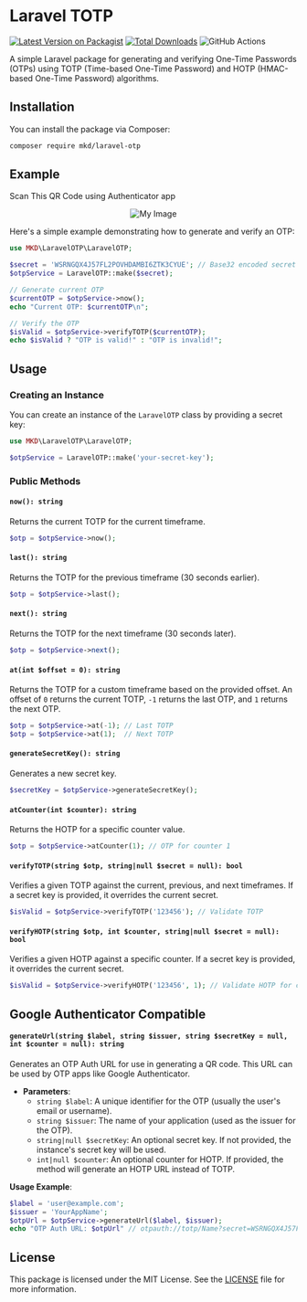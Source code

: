 # Laravel TOTP

[![Latest Version on Packagist](https://img.shields.io/packagist/v/mkd/laravel-otp.svg?style=flat-square)](https://packagist.org/packages/mkdev/laravel-advanced-otp)
[![Total Downloads](https://img.shields.io/packagist/dt/mkd/laravel-otp.svg?style=flat-square)](https://packagist.org/packages/mkdev/laravel-advanced-otp)
![GitHub Actions](https://github.com/mustafakhaleddev/laravel-otp/actions/workflows/main.yml/badge.svg)



A simple Laravel package for generating and verifying One-Time Passwords (OTPs) using TOTP (Time-based One-Time Password) and HOTP (HMAC-based One-Time Password) algorithms.

## Installation

You can install the package via Composer:

```bash
composer require mkd/laravel-otp
```
## Example
Scan This QR Code using Authenticator app
<div style="text-align: center;">
    <img src="https://i.ibb.co/PhPg1m6/frame-1.png" alt="My Image" />
</div>

Here's a simple example demonstrating how to generate and verify an OTP:

```php
use MKD\LaravelOTP\LaravelOTP;

$secret = 'WSRNGQX4J57FL2POVHDAMBI6ZTK3CYUE'; // Base32 encoded secret
$otpService = LaravelOTP::make($secret);

// Generate current OTP
$currentOTP = $otpService->now();
echo "Current OTP: $currentOTP\n";

// Verify the OTP
$isValid = $otpService->verifyTOTP($currentOTP);
echo $isValid ? "OTP is valid!" : "OTP is invalid!";
```

## Usage

### Creating an Instance

You can create an instance of the `LaravelOTP` class by providing a secret key:

```php
use MKD\LaravelOTP\LaravelOTP;

$otpService = LaravelOTP::make('your-secret-key');
```

### Public Methods

#### `now(): string`

Returns the current TOTP for the current timeframe.

```php
$otp = $otpService->now();
```

#### `last(): string`

Returns the TOTP for the previous timeframe (30 seconds earlier).

```php
$otp = $otpService->last();
```

#### `next(): string`

Returns the TOTP for the next timeframe (30 seconds later).

```php
$otp = $otpService->next();
```

#### `at(int $offset = 0): string`

Returns the TOTP for a custom timeframe based on the provided offset. An offset of `0` returns the current TOTP, `-1` returns the last OTP, and `1` returns the next OTP.

```php
$otp = $otpService->at(-1); // Last TOTP
$otp = $otpService->at(1);  // Next TOTP
```

#### `generateSecretKey(): string`

Generates a new secret key.

```php
$secretKey = $otpService->generateSecretKey();
```

#### `atCounter(int $counter): string`

Returns the HOTP for a specific counter value.

```php
$otp = $otpService->atCounter(1); // OTP for counter 1
```

#### `verifyTOTP(string $otp, string|null $secret = null): bool`

Verifies a given TOTP against the current, previous, and next timeframes. If a secret key is provided, it overrides the current secret.

```php
$isValid = $otpService->verifyTOTP('123456'); // Validate TOTP
```

#### `verifyHOTP(string $otp, int $counter, string|null $secret = null): bool`

Verifies a given HOTP against a specific counter. If a secret key is provided, it overrides the current secret.

```php
$isValid = $otpService->verifyHOTP('123456', 1); // Validate HOTP for counter 1
```

## Google Authenticator Compatible

#### `generateUrl(string $label, string $issuer, string $secretKey = null, int $counter = null): string`

Generates an OTP Auth URL for use in generating a QR code. This URL can be used by OTP apps like Google Authenticator.

- **Parameters**:
    - `string $label`: A unique identifier for the OTP (usually the user's email or username).
    - `string $issuer`: The name of your application (used as the issuer for the OTP).
    - `string|null $secretKey`: An optional secret key. If not provided, the instance's secret key will be used.
    - `int|null $counter`: An optional counter for HOTP. If provided, the method will generate an HOTP URL instead of TOTP.

**Usage Example**:

```php
$label = 'user@example.com';
$issuer = 'YourAppName';
$otpUrl = $otpService->generateUrl($label, $issuer);
echo "OTP Auth URL: $otpUrl" // otpauth://totp/Name?secret=WSRNGQX4J57FL2POVHDAMBI6ZTK3CYUE&issuer=APP;
```


## License

This package is licensed under the MIT License. See the [LICENSE](LICENSE) file for more information.




